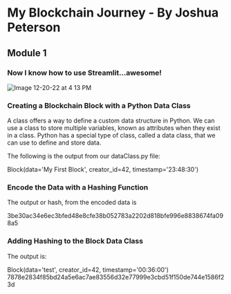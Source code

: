 # My Blockchain Journey - By Joshua Peterson

## Module 1

### Now I know how to use Streamlit...awesome!

![Image 12-20-22 at 4 13 PM](https://user-images.githubusercontent.com/16564975/208784248-5bdb875d-4d65-4be3-865f-d829725a9f4e.jpg)

### Creating a Blockchain Block with a Python Data Class

A class offers a way to define a custom data structure in Python. We can use a class to store multiple variables, known as attributes when they exist in a class. Python has a special type of class, called a data class, that we can use to define and store data.

The following is the output from our dataClass.py file:

Block(data='My First Block', creator_id=42, timestamp='23:48:30')

### Encode the Data with a Hashing Function

The output or hash, from the encoded data is

3be30ac34e6ec3bfed48e8cfe38b052783a2202d818bfe996e8838674fa098a5

### Adding Hashing to the Block Data Class

The output is:

Block(data='test', creator_id=42, timestamp='00:36:00')
7878e2834f85bd24a5e6ac7ae83556d32e77999e3cbd51f150de744e1586f23d
